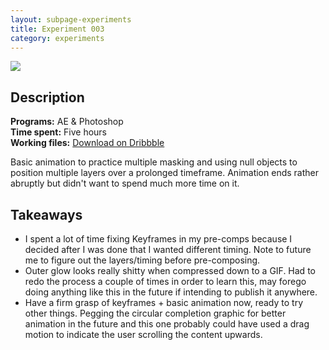 ```yaml
---
layout: subpage-experiments
title: Experiment 003
category: experiments
---
```

<img src="http://helentran.com/img/experiments/Experiment003.gif">

## Description
__Programs:__ AE & Photoshop  
__Time spent:__ Five hours  
__Working files:__ [Download on Dribbble](https://drb.li/UlqkQ)

Basic animation to practice multiple masking and using null objects to position multiple layers over a prolonged timeframe. Animation ends rather abruptly but didn't want to spend much more time on it.

## Takeaways
* I spent a lot of time fixing Keyframes in my pre-comps because I decided after I was done that I wanted different timing. Note to future me to figure out the layers/timing before pre-composing.
* Outer glow looks really shitty when compressed down to a GIF. Had to redo the process a couple of times in order to learn this, may forego doing anything like this in the future if intending to publish it anywhere.
* Have a firm grasp of keyframes + basic animation now, ready to try other things. Pegging the circular completion graphic for better animation in the future and this one probably could have used a drag motion to indicate the user scrolling the content upwards.